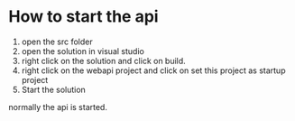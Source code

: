 # How to start the api
1. open the src folder
2. open the solution in visual studio
3. right click on the solution and click on build. 
4. right click on the webapi project and click on set this project as startup project
5. Start the solution


normally the api is started. 